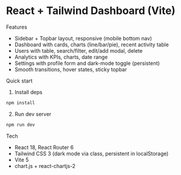 # React + Tailwind Dashboard (Vite)

Features
- Sidebar + Topbar layout, responsive (mobile bottom nav)
- Dashboard with cards, charts (line/bar/pie), recent activity table
- Users with table, search/filter, edit/add modal, delete
- Analytics with KPIs, charts, date range
- Settings with profile form and dark-mode toggle (persistent)
- Smooth transitions, hover states, sticky topbar

Quick start
1) Install deps
```bash
npm install
```
2) Run dev server
```bash
npm run dev
```

Tech
- React 18, React Router 6
- Tailwind CSS 3 (dark mode via class, persistent in localStorage)
- Vite 5
- chart.js + react-chartjs-2
